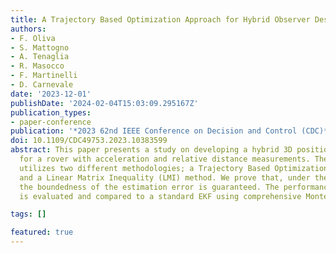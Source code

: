 ```yaml
---
title: A Trajectory Based Optimization Approach for Hybrid Observer Design
authors:
- F. Oliva
- S. Mattogno
- A. Tenaglia
- R. Masocco
- F. Martinelli
- D. Carnevale
date: '2023-12-01'
publishDate: '2024-02-04T15:03:09.295167Z'
publication_types:
- paper-conference
publication: '*2023 62nd IEEE Conference on Decision and Control (CDC)*'
doi: 10.1109/CDC49753.2023.10383599
abstract: This paper presents a study on developing a hybrid 3D position observer
  for a rover with acceleration and relative distance measurements. The observer design
  utilizes two different methodologies; a Trajectory Based Optimization Design (TBOD)
  and a Linear Matrix Inequality (LMI) method. We prove that, under the proposed solutions,
  the boundedness of the estimation error is guaranteed. The performance of the observer
  is evaluated and compared to a standard EKF using comprehensive Monte Carlo simulations.

tags: []

featured: true
---
```

